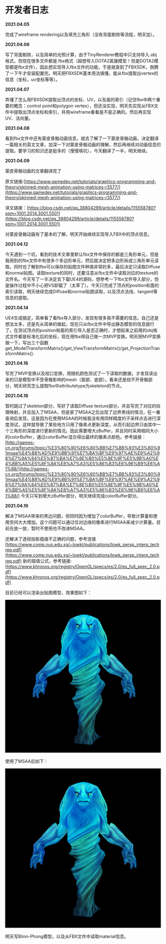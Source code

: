 # 开发者日志

**2021.04.05**

完成了wireframe rendering以及填充三角形（没有背面剔除等流程，明天加）。

**2021.04.06**

写了背面剔除，以及简单的光照计算，由于TinyRenderer教程中只支持导入.obj格式，但现在很多文件都是.fbx格式（超想导入DOTA2英雄模型！但是DOTA2模型都是fbx文件），因此想实现导入fbx文件的功能，于是就查到了FBXSDK，倒腾了一下午才安装配置完。明天把FBXSDK基本用法搞懂，能从fbx提取出vertex的信息（坐标，uv坐标等等）。

**2021.04.07**

弄懂了怎么用FBXSDK提取出顶点的坐标、UV，以及面的索引（记住fbx中两个重要的概念：control point和polygon vertex），但还没实现，明天先实现从FBX文件中提取出顶点坐标和索引，并用wireframe看看是不是正确的。然后再实现UV、法向量。

**2021.04.08**

看到fbx文件中还有蒙皮骨骼动画信息，就去了解了一下蒙皮骨骼动画，决定翻译一篇相关的英文文章，加深一下对蒙皮骨骼动画的理解，然后再继续对动画信息的提取。要学习的知识还是挺多的（慢慢填坑），今天翻译了一半，明天继续。

**2021.04.09**

蒙皮骨骼动画的文章翻译完了

原文链接:[https://www.gamedev.net/tutorials/graphics-programming-and-theory/skinned-mesh-animation-using-matrices-r3577/](https://www.gamedev.net/tutorials/graphics-programming-and-theory/skinned-mesh-animation-using-matrices-r3577/)

译文链接：[https://blog.csdn.net/qq_38804299/article/details/115558780?spm=1001.2014.3001.5501](https://blog.csdn.net/qq_38804299/article/details/115558780?spm=1001.2014.3001.5501)

对蒙皮骨骼动画有了基本的了解，明天开始继续实现导入FBX中的顶点信息。

**2021.04.12**

今天遇到一个坑，看到的技术文章里默认fbx文件中保存的都是三角形单元，但是我用到的fbx文件中有很多个多边形单元，然后就决定把多边形拆成三角形单元读取。同时也了解到fbx可以保存的贴图文件种类非常的多，最后决定只读取Diffuse和normal贴图。读取texture的同时，还要注意从fbx文件中读取对应的texture的文件名。今天写了一半决定去下载UE4的源码，想参考一下fbx文件导入部分，但是操作过程中不小心把VS卸载了（太草了）。今天只完成了顶点的position和面的索引读取，明天继续完成Diffuse和normal贴图读取，以及顶点法线、tangent等信息的提取。

**2021.04.14**

UE4生成搞定，简单看了看fbx导入部分，发现有很多我不需要的信息。自己还是想法太多，还是先从简单的做起，现在只从fbx文件中导出静态模型的信息就行了。在测试顶点的position和面的索引导入是否正确时，才想起来之前用的obj格式文件都是标准化后的坐标，现在用fbx得自己做一次MVP变换。明天把MVP变换做一下，写出三个函数get_ModelTransformMatrix()/get_ViewTransformMatrix()/get_ProjectionTransformMatrix().

**2021.04.16**

写完了MVP变换以及视口变换，用随机颜色测试了一下读取的数据，才发现读出来的只是模型中不受骨骼影响的mesh（面部、底部）。看来还是绕不开骨骼部分，明天研究怎么提取fbx中attributetype为skeleton的节点。

**2021.04.18**

暂时跳过了skeleton部分，写好了读取Diffuse texture部分，并且写完了对应的纹理映射，并且加入了MSAA，但是家了MSAA之后出现了边界黑线的情况，在一番查询后发现，这是因为在使用MSAA的时候我没有用同样精度的子采样点去进行深度测试，这样就导致了某些地方只用了像素点更新深度，从而引起边界只由其中一个三角形的深度进行更新的情况。因此需要增大zBuffer，并且同时采用相同大小的colorBuffer，通过colorBuffer混合得出最终的像素点颜色。参考链接：[http://games-cn.org/forums/topic/%E3%80%90%E6%80%BB%E7%BB%93%E3%80%91msaa%E4%B8%AD%E9%BB%91%E7%BA%BF%E9%97%AE%E9%A2%98%E7%9A%84%E5%87%BA%E7%8E%B0%E5%8E%9F%E5%9B%A0%E4%BB%A5%E5%8F%8A%E8%A7%A3%E5%86%B3%E6%96%B9%E6%A1%88/](http://games-cn.org/forums/topic/%E3%80%90%E6%80%BB%E7%BB%93%E3%80%91msaa%E4%B8%AD%E9%BB%91%E7%BA%BF%E9%97%AE%E9%A2%98%E7%9A%84%E5%87%BA%E7%8E%B0%E5%8E%9F%E5%9B%A0%E4%BB%A5%E5%8F%8A%E8%A7%A3%E5%86%B3%E6%96%B9%E6%A1%88/)
今天只写到增大zBuffer部分，明天继续完成colorBuffer部分。

**2021.04.19**

解决了MSAA带来的黑边问题，但同时因为增加了colorBuffer，导致计算量和使用空间大大增加。这个问题可以通过仅对边缘的像素进行MSAA来减少计算量。目前先放一放，暂时不使用也不改进MSAA。

还解决了透视投影插值不正确的问题，参考连接[https://www.comp.nus.edu.sg/~lowkl/publications/lowk_persp_interp_techrep.pdf](https://www.comp.nus.edu.sg/~lowkl/publications/lowk_persp_interp_techrep.pdf)  新的插值公式，参考链接:[https://www.khronos.org/registry/OpenGL/specs/es/2.0/es_full_spec_2.0.pdf](https://www.khronos.org/registry/OpenGL/specs/es/2.0/es_full_spec_2.0.pdf)

目前已经可以渲染出贴图模型，效果图如下：

![NoLight_Morphling](https://github.com/Meapo/MyRenderer/blob/main/pics/NoLight_Morphling.png)

使用了MSAA后如下：

![NoLightWithMSAA_Morphling](https://github.com/Meapo/MyRenderer/blob/main/pics/NoLightWithMSAA_Morphling.png)

明天写Blinn-Phong模型，以及从FBX文件中读取material信息。
